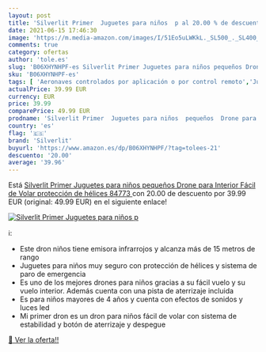 ```yaml
---
layout: post
title: 'Silverlit Primer  Juguetes para niños  p al 20.00 % de descuento'
date: 2021-06-15 17:46:30
image: 'https://m.media-amazon.com/images/I/51Eo5uLWKkL._SL500_._SL400_.jpg'
comments: true
category: ofertas
author: 'tole.es'
slug: 'B06XHYNHPF-es Silverlit Primer Juguetes para niños pequeños Drone para...'
sku: 'B06XHYNHPF-es'
tags: [ 'Aeronaves controlados por aplicación o por control remoto','Juguetes','Juguetes y juegos','Radiocontrol','Vehículos de juguete para niños','juguetes','silverlit', ]
actualPrice: 39.99 EUR
currency: EUR
price: 39.99
comparePrice: 49.99 EUR
prodname: 'Silverlit Primer  Juguetes para niños  pequeños  Drone para Interior  Fácil de Volar  protección de hélices  84773 '
country: 'es'
flag: '🇪🇸'
brand: 'Silverlit'
buyurl: 'https://www.amazon.es/dp/B06XHYNHPF/?tag=tolees-21'
descuento: '20.00'
average: '39.96'
---
```


Está [Silverlit Primer  Juguetes para niños  pequeños  Drone para Interior  Fácil de Volar  protección de hélices  84773 ](https://www.amazon.es/dp/B06XHYNHPF/?tag=tolees-21) con 20.00 de descuento por 39.99 EUR (original: 49.99 EUR) en el siguiente enlace!

[![Silverlit Primer  Juguetes para niños  p](https://m.media-amazon.com/images/I/51Eo5uLWKkL._SL500_._SL400_.jpg)](https://www.amazon.es/dp/B06XHYNHPF/?tag=tolees-21)

ℹ️:

- Este dron niños tiene emisora infrarrojos y alcanza más de 15 metros de rango
- Juguetes para niños muy seguro con protección de hélices y sistema de paro de emergencia
- Es uno de los mejores drones para niños gracias a su fácil vuelo y su vuelo interior. Además cuenta con una pista de aterrizaje incluida
- Es para niños mayores de 4 años y cuenta con efectos de sonidos y luces led
- Mi primer dron es un dron para niños fácil de volar con sistema de estabilidad y botón de aterrizaje y despegue

[🛒 Ver la oferta!!](https://www.amazon.es/dp/B06XHYNHPF/?tag=tolees-21)
